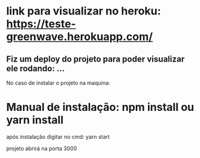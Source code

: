#  link para visualizar no heroku: https://teste-greenwave.herokuapp.com/

Fiz um deploy do projeto para poder visualizar ele rodando: ...
------------------------------------------------------------------------------------------------------------------
No caso de instalar o projeto na maquina:

# Manual de instalação: npm install ou yarn install
após instalação digitar no cmd: yarn start

projeto abrirá na porta 3000

